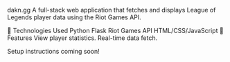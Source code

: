dakn.gg
A full-stack web application that fetches and displays League of Legends player data using the Riot Games API.

🔧 Technologies Used
Python
Flask
Riot Games API
HTML/CSS/JavaScript
🚀 Features
View player statistics.
Real-time data fetch.

Setup instructions coming soon!
